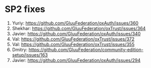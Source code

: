 # SP2 fixes

1. Yuriy: https://github.com/GluuFederation/oxAuth/issues/360
2. Shekhar: https://github.com/GluuFederation/oxTrust/issues/364
3. Javier: https://github.com/GluuFederation/oxAuth/issues/340
4. Val: https://github.com/GluuFederation/oxTrust/issues/372
5. Val: https://github.com/GluuFederation/oxTrust/issues/355
6. Dmitry: https://github.com/GluuFederation/community-edition-setup/issues/163
7. Javier: https://github.com/GluuFederation/oxAuth/issues/294
